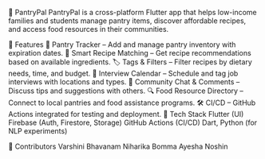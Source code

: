 🥫 PantryPal
PantryPal is a cross-platform Flutter app that helps low-income families and students manage pantry items, discover affordable recipes, and access food resources in their communities.

📱 Features
🧾 Pantry Tracker – Add and manage pantry inventory with expiration dates.
🍲 Smart Recipe Matching – Get recipe recommendations based on available ingredients.
🏷️ Tags & Filters – Filter recipes by dietary needs, time, and budget.
📅 Interview Calendar – Schedule and tag job interviews with locations and types.
💬 Community Chat & Comments – Discuss tips and suggestions with others.
🔍 Food Resource Directory – Connect to local pantries and food assistance programs.
🛠️ CI/CD – GitHub Actions integrated for testing and deployment.
🚀 Tech Stack
Flutter (UI)
Firebase (Auth, Firestore, Storage)
GitHub Actions (CI/CD)
Dart, Python (for NLP experiments)

👥 Contributors
Varshini Bhavanam
Niharika Bomma
Ayesha Noshin

